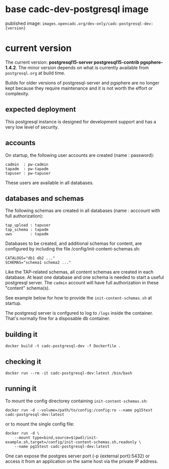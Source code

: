 # base cadc-dev-postgresql image
 
published image: `images.opencadc.org/dev-only/cadc-postgresql-dev:{version}`

# current version
The current version: **postgresql15-server postgresql15-contrib pgsphere-1.4.2**. The minor version depends on
what is currently available from `postgresql.org` at build time.

Builds for older versions of postgresql-server and pgsphere are no longer kept because they
require maintenance and it is not worth the effort or complexity.

## expected deployment
This postgresql instance is designed for development support and has a very low level of
security. 

## accounts 
On startup, the following user accounts are created (name : password):
```
cadmin  : pw-cadmin
tapadm  : pw-tapadm
tapuser : pw-tapuser
```
These users are available in all databases.

## databases and schemas
The following schemas are created in all databases (name : acccount with full authorization):
```
tap_upload : tapuser
tap_schema : tapadm
uws        : tapadm
```

Databases to be created, and additional schemas for content, are configured by including the 
file /config/init-content-schemas.sh:
```
CATALOGS="db1 db2 ..."
SCHEMAS="schema1 schema2 ..."
```

Like the TAP-related schemas, all content schemas are created in each database. At least one 
database and one schema is needed to start a useful postgresql server. The `cadmin` account will 
have full authorization in these "content" schema(s).

See example below for how to provide the `init-content-schemas.sh` at startup.

The postgresql server is confgured to log to `/logs` inside the container. That's normally fine
for a disposable db container.

## building it 
```
docker build -t cadc-postgresql-dev -f Dockerfile .
```

## checking it
```
docker run --rm -it cadc-postgresql-dev:latest /bin/bash
```

## running it
To mount the config directorey containing `init-content-schemas.sh`:
```
docker run -d --volume=/path/to/config:/config:ro --name pg15test cadc-postgresql-dev:latest
```
or to mount the single config file:
```
docker run -d \
    --mount type=bind,source=$(pwd)/init-example.sh,target=/config/init-content-schemas.sh,readonly \
    --name pg15test cadc-postgresql-dev:latest
```

One can expose the postgres server port (-p {external port}:5432) or access it from an application 
on the same host via the private IP address.

